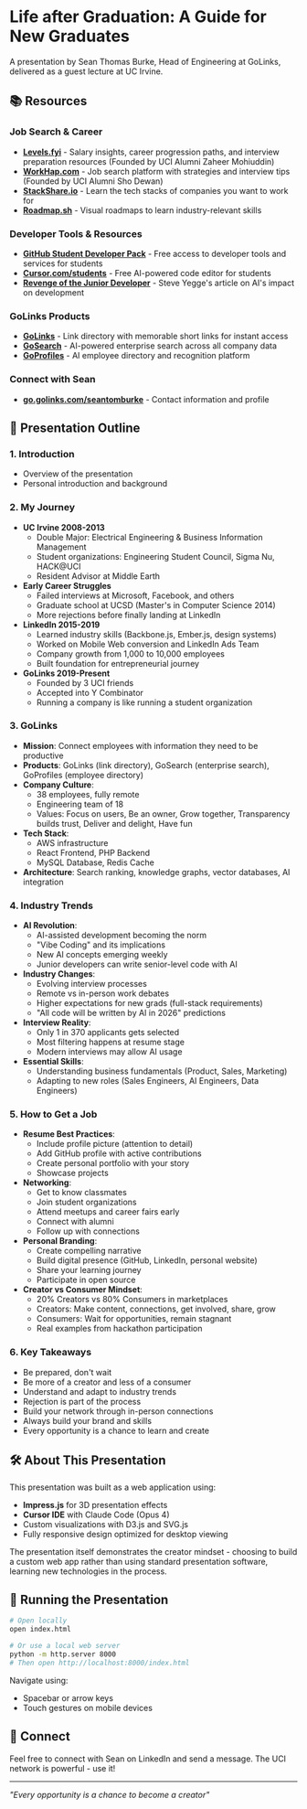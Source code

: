 # Life after Graduation: A Guide for New Graduates

A presentation by Sean Thomas Burke, Head of Engineering at GoLinks, delivered as a guest lecture at UC Irvine.

## 📚 Resources

### Job Search & Career
- **[Levels.fyi](https://levels.fyi)** - Salary insights, career progression paths, and interview preparation resources (Founded by UCI Alumni Zaheer Mohiuddin)
- **[WorkHap.com](https://workhap.com)** - Job search platform with strategies and interview tips (Founded by UCI Alumni Sho Dewan)
- **[StackShare.io](https://stackshare.io/)** - Learn the tech stacks of companies you want to work for
- **[Roadmap.sh](https://roadmap.sh/)** - Visual roadmaps to learn industry-relevant skills

### Developer Tools & Resources
- **[GitHub Student Developer Pack](https://education.github.com/pack)** - Free access to developer tools and services for students
- **[Cursor.com/students](https://cursor.com/students)** - Free AI-powered code editor for students
- **[Revenge of the Junior Developer](https://sourcegraph.com/blog/revenge-of-the-junior-developer)** - Steve Yegge's article on AI's impact on development

### GoLinks Products
- **[GoLinks](https://golinks.io)** - Link directory with memorable short links for instant access
- **[GoSearch](https://gosearch.ai)** - AI-powered enterprise search across all company data
- **[GoProfiles](https://goprofiles.io)** - AI employee directory and recognition platform

### Connect with Sean
- **[go.golinks.com/seantomburke](https://go.golinks.com/seantomburke)** - Contact information and profile

## 🎯 Presentation Outline

### 1. Introduction
- Overview of the presentation
- Personal introduction and background

### 2. My Journey
- **UC Irvine 2008-2013**
  - Double Major: Electrical Engineering & Business Information Management
  - Student organizations: Engineering Student Council, Sigma Nu, HACK@UCI
  - Resident Advisor at Middle Earth
- **Early Career Struggles**
  - Failed interviews at Microsoft, Facebook, and others
  - Graduate school at UCSD (Master's in Computer Science 2014)
  - More rejections before finally landing at LinkedIn
- **LinkedIn 2015-2019**
  - Learned industry skills (Backbone.js, Ember.js, design systems)
  - Worked on Mobile Web conversion and LinkedIn Ads Team
  - Company growth from 1,000 to 10,000 employees
  - Built foundation for entrepreneurial journey
- **GoLinks 2019-Present**
  - Founded by 3 UCI friends
  - Accepted into Y Combinator
  - Running a company is like running a student organization

### 3. GoLinks
- **Mission**: Connect employees with information they need to be productive
- **Products**: GoLinks (link directory), GoSearch (enterprise search), GoProfiles (employee directory)
- **Company Culture**:
  - 38 employees, fully remote
  - Engineering team of 18
  - Values: Focus on users, Be an owner, Grow together, Transparency builds trust, Deliver and delight, Have fun
- **Tech Stack**:
  - AWS infrastructure
  - React Frontend, PHP Backend
  - MySQL Database, Redis Cache
- **Architecture**: Search ranking, knowledge graphs, vector databases, AI integration

### 4. Industry Trends
- **AI Revolution**:
  - AI-assisted development becoming the norm
  - "Vibe Coding" and its implications
  - New AI concepts emerging weekly
  - Junior developers can write senior-level code with AI
- **Industry Changes**:
  - Evolving interview processes
  - Remote vs in-person work debates
  - Higher expectations for new grads (full-stack requirements)
  - "All code will be written by AI in 2026" predictions
- **Interview Reality**:
  - Only 1 in 370 applicants gets selected
  - Most filtering happens at resume stage
  - Modern interviews may allow AI usage
- **Essential Skills**:
  - Understanding business fundamentals (Product, Sales, Marketing)
  - Adapting to new roles (Sales Engineers, AI Engineers, Data Engineers)

### 5. How to Get a Job
- **Resume Best Practices**:
  - Include profile picture (attention to detail)
  - Add GitHub profile with active contributions
  - Create personal portfolio with your story
  - Showcase projects
- **Networking**:
  - Get to know classmates
  - Join student organizations
  - Attend meetups and career fairs early
  - Connect with alumni
  - Follow up with connections
- **Personal Branding**:
  - Create compelling narrative
  - Build digital presence (GitHub, LinkedIn, personal website)
  - Share your learning journey
  - Participate in open source
- **Creator vs Consumer Mindset**:
  - 20% Creators vs 80% Consumers in marketplaces
  - Creators: Make content, connections, get involved, share, grow
  - Consumers: Wait for opportunities, remain stagnant
  - Real examples from hackathon participation

### 6. Key Takeaways
- Be prepared, don't wait
- Be more of a creator and less of a consumer
- Understand and adapt to industry trends
- Rejection is part of the process
- Build your network through in-person connections
- Always build your brand and skills
- Every opportunity is a chance to learn and create

## 🛠️ About This Presentation

This presentation was built as a web application using:
- **Impress.js** for 3D presentation effects
- **Cursor IDE** with Claude Code (Opus 4)
- Custom visualizations with D3.js and SVG.js
- Fully responsive design optimized for desktop viewing

The presentation itself demonstrates the creator mindset - choosing to build a custom web app rather than using standard presentation software, learning new technologies in the process.

## 🚀 Running the Presentation

```bash
# Open locally
open index.html

# Or use a local web server
python -m http.server 8000
# Then open http://localhost:8000/index.html
```

Navigate using:
- Spacebar or arrow keys
- Touch gestures on mobile devices

## 🤝 Connect

Feel free to connect with Sean on LinkedIn and send a message. The UCI network is powerful - use it!

---

*"Every opportunity is a chance to become a creator"*